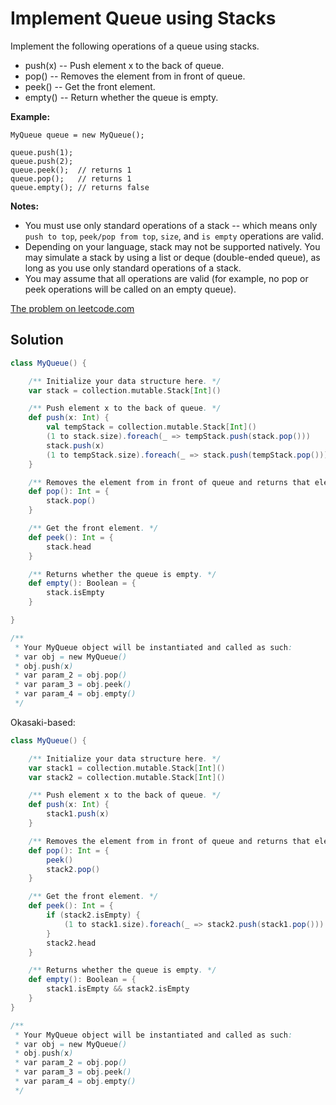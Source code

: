 # Implement Queue using Stacks

Implement the following operations of a queue using stacks.

* push(x) -- Push element x to the back of queue.
* pop() -- Removes the element from in front of queue.
* peek() -- Get the front element.
* empty() -- Return whether the queue is empty.

**Example:**
```
MyQueue queue = new MyQueue();

queue.push(1);
queue.push(2);
queue.peek();  // returns 1
queue.pop();   // returns 1
queue.empty(); // returns false
```

**Notes:**

* You must use only standard operations of a stack -- which means only
  `push to top`, `peek/pop from top`, `size`, and `is empty` operations
  are valid.
* Depending on your language, stack may not be supported natively. You
  may simulate a stack by using a list or deque (double-ended queue), as
  long as you use only standard operations of a stack.
* You may assume that all operations are valid (for example, no pop or
  peek operations will be called on an empty queue).

[The problem on leetcode.com](https://leetcode.com/problems/implement-queue-using-stacks/)

## Solution

```scala
class MyQueue() {

    /** Initialize your data structure here. */
    var stack = collection.mutable.Stack[Int]()

    /** Push element x to the back of queue. */
    def push(x: Int) {
        val tempStack = collection.mutable.Stack[Int]()
        (1 to stack.size).foreach(_ => tempStack.push(stack.pop()))
        stack.push(x)
        (1 to tempStack.size).foreach(_ => stack.push(tempStack.pop()))
    }

    /** Removes the element from in front of queue and returns that element. */
    def pop(): Int = {
        stack.pop()
    }

    /** Get the front element. */
    def peek(): Int = {
        stack.head
    }

    /** Returns whether the queue is empty. */
    def empty(): Boolean = {
        stack.isEmpty
    }

}

/**
 * Your MyQueue object will be instantiated and called as such:
 * var obj = new MyQueue()
 * obj.push(x)
 * var param_2 = obj.pop()
 * var param_3 = obj.peek()
 * var param_4 = obj.empty()
 */
```

Okasaki-based:

```scala
class MyQueue() {

    /** Initialize your data structure here. */
    var stack1 = collection.mutable.Stack[Int]()
    var stack2 = collection.mutable.Stack[Int]()

    /** Push element x to the back of queue. */
    def push(x: Int) {
        stack1.push(x)
    }

    /** Removes the element from in front of queue and returns that element. */
    def pop(): Int = {
        peek()
        stack2.pop()
    }

    /** Get the front element. */
    def peek(): Int = {
        if (stack2.isEmpty) {
            (1 to stack1.size).foreach(_ => stack2.push(stack1.pop()))
        }
        stack2.head
    }

    /** Returns whether the queue is empty. */
    def empty(): Boolean = {
        stack1.isEmpty && stack2.isEmpty
    }
}

/**
 * Your MyQueue object will be instantiated and called as such:
 * var obj = new MyQueue()
 * obj.push(x)
 * var param_2 = obj.pop()
 * var param_3 = obj.peek()
 * var param_4 = obj.empty()
 */
```
